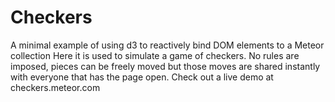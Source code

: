# Checkers

A minimal example of using d3 to reactively bind DOM elements to a Meteor collection
Here it is used to simulate a game of checkers. No rules are imposed, pieces can be freely moved but those moves are shared instantly with everyone that has the page open. Check out a live demo at checkers.meteor.com

